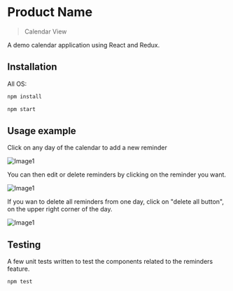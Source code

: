# Product Name
> Calendar View

A demo calendar application using React and Redux.


## Installation
All OS:

```sh
npm install
```

```sh
npm start
```

## Usage example

Click on any day of the calendar to add a new reminder

![Image1](https://user-images.githubusercontent.com/24798804/76909330-b41f9b80-6889-11ea-85dc-b4db10237079.png)

You can then edit or delete reminders by clicking on the reminder you want.

![Image1](https://user-images.githubusercontent.com/24798804/76909363-cd284c80-6889-11ea-9a04-7db21c546afc.png)

If you wan to delete all reminders from one day, click on "delete all button", on the upper right corner of the day.

![Image1](https://user-images.githubusercontent.com/24798804/76909420-f0eb9280-6889-11ea-9455-084dcd2e2a7e.png)

## Testing

A few unit tests written to test the components related to the reminders feature.

```sh
npm test
```